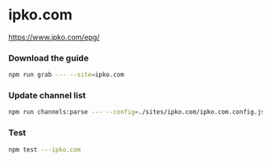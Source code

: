 # ipko.com

https://www.ipko.com/epg/

### Download the guide

```sh
npm run grab --- --site=ipko.com
```

### Update channel list

```sh
npm run channels:parse --- --config=./sites/ipko.com/ipko.com.config.js --output=./sites/ipko.com/ipko.com.channels.xml
```

### Test

```sh
npm test ---ipko.com
```
